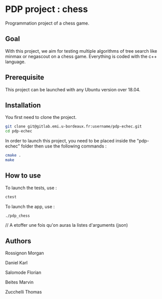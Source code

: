 # PDP project : chess

Programmation project of a chess game.

## Goal

With this project, we aim for testing multiple algorithms of tree search like minmax or negascout on a chess game. Everything is coded with the c++ language.

## Prerequisite

This project can be launched with any Ubuntu version over 18.04.

## Installation

You first need to clone the project.

```bash
git clone git@gitlab.emi.u-bordeaux.fr:username/pdp-echec.git
cd pdp-echec
```

In order to launch this project, you need to be placed inside the "pdp-echec" folder then use the following commands :

  ```bash
  cmake .
  make
 ```

## How to use

To launch the tests, use :

```bash
ctest
```

To launch the app, use :

```bash
./pdp_chess
```

// A etoffer une fois qu'on auras la listes d'arguments (json)

## Authors

Rossignon Morgan

Daniel Karl

Salomode Florian

Beites Marvin

Zucchelli Thomas
